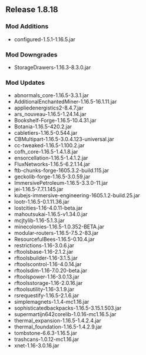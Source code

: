 ## Release 1.8.18

### Mod Additions
- configured-1.5.1-1.16.5.jar
### Mod Downgrades
- StorageDrawers-1.16.3-8.3.0.jar
### Mod Updates
- abnormals_core-1.16.5-3.3.1.jar
- AdditionalEnchantedMiner-1.16.5-16.1.11.jar
- appliedenergistics2-8.4.7.jar
- ars_nouveau-1.16.5-1.24.14.jar
- Bookshelf-Forge-1.16.5-10.4.31.jar
- Botania-1.16.5-420.2.jar
- cabletiers-1.16.5-0.544.jar
- CBMultipart-1.16.5-3.0.4.123-universal.jar
- cc-tweaked-1.16.5-1.100.2.jar
- cofh_core-1.16.5-1.4.1.8.jar
- ensorcellation-1.16.5-1.4.1.2.jar
- FluxNetworks-1.16.5-6.2.1.14.jar
- ftb-chunks-forge-1605.3.2-build.115.jar
- geckolib-forge-1.16.5-3.0.59.jar
- ImmersivePetroleum-1.16.5-3.3.0-11.jar
- jei-1.16.5-7.7.1.145.jar
- kubejs-immersive-engineering-1605.1.2-build.25.jar
- lootr-1.16.5-0.1.11.36.jar
- lostcities-1.16-4.0.11-beta.jar
- mahoutsukai-1.16.5-v1.34.0.jar
- mcjtylib-1.16-5.1.3.jar
- minecolonies-1.16.5-1.0.352-BETA.jar
- modular-routers-1.16.5-7.5.2-83.jar
- ResourcefulBees-1.16.5-0.10.4.jar
- restrictions-1.16-3.0.6.jar
- rftoolsbase-1.16-2.1.2.jar
- rftoolsbuilder-1.16-3.1.5.jar
- rftoolscontrol-1.16-4.0.14.jar
- rftoolsdim-1.16-7.0.20-beta.jar
- rftoolspower-1.16-3.0.13.jar
- rftoolsstorage-1.16-2.0.16.jar
- rftoolsutility-1.16-3.1.9.jar
- rsrequestify-1.16.5-2.1.6.jar
- simplemagnets-1.1.4-mc1.16.jar
- sophisticatedbackpacks-1.16.5-3.15.1.503.jar
- supermartijn642corelib-1.0.16-mc1.16.5.jar
- thermal_expansion-1.16.5-1.4.2.4.jar
- thermal_foundation-1.16.5-1.4.2.9.jar
- tombstone-6.6.3-1.16.5.jar
- trashcans-1.0.12-mc1.16.jar
- xnet-1.16-3.0.16.jar
